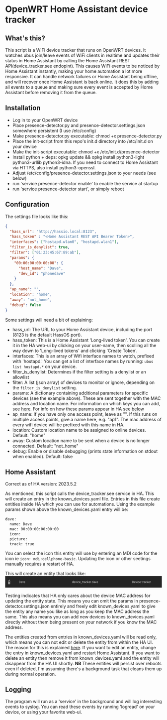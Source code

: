 # OpenWRT Home Assistant device tracker

## What's this? ##
This script is a WiFi device tracker that runs on OpenWRT devices. It watches ubus join/leave events of WiFi clients in realtime and updates their status in
Home Assistant by calling the Home Assistant REST API(device_tracker.see endopint). This causes WiFi events to be noticed by Home Assistant instantly, making your home automation a lot more responsive.
It can handle network failures or Home Assistant being offline, and will recover once Home Assistant is back online. It does this by adding all events to a queue and making
sure every event is accepted by Home Assistant before removing it from the queue.

## Installation ##

* Log in to your OpenWRT device
* Place presence-detector.py and presence-detector.settings.json somewhere persistent (I use /etc/config)
* Make presence-detector.py executable: chmod +x presence-detector.py
* Place the init-script from this repo's init.d directory into /etc/init.d on your device
* Make the init-script executable: chmod +x /etc/init.d/presence-detector
* Install python + deps: opkg update && opkg install python3-light python3-urllib python3-idna. If you need to connect to Home Assistant via HTTPS, also install python3-openssl.
* Adjust /etc/config/presence-detector.settings.json to your needs (see below)
* run 'service presence-detector enable' to enable the service at startup
* run 'service presence-detector start', or simply reboot

## Configuration ##
The settings file looks like this:

```json
{
  "hass_url": "http://hassio.local:8123",
  "hass_token" : "<Home Assistant REST API Bearer Token>",
  "interfaces": ["hostapd.wlan0", "hostapd.wlan1"],
  "filter_is_denylist": true,
  "filter": ["01:23:45:67:89:ab"],
  "params": {
    "00:00:00:00:00:00": {
      "host_name": "Dave",
      "dev_id": "phonedave"
    }
  },
  "ap_name": "",
  "location": "home",
  "away": "not_home",
  "debug": false
}
```

Some settings will need a bit of explaining:
* hass_url: The URL to your Home Assistant device, including the port (8123 is the default HassOS port).
* hass_token: This is a Home Assistant 'Long-lived token'. You can create it in the HA web-ui by clicking on your user-name,
  then scolling all the way down to 'Long-lived tokens' and clicking 'Create Token'.
* interfaces: This is an array of Wifi interface names to watch, prefixed with 'hostapd.' You can get a list of interface names by running: `ubus list hostapd.*` on your device.
* filter_is_denylist: Determines if the filter setting is a denylist or an allowlist
* filter: A list (json array) of devices to monitor or ignore, depending on the `filter_is_denylist` setting.
* params: A dictionary containing additional parameters for specific devices (see the example above). These are sent together with the MAC address and location name. For information on which keys you can add, see [here](https://www.home-assistant.io/integrations/device_tracker/#device_trackersee-service). For info on how these params appear in HA see [below](#home-assistant)
* ap_name: If you have only one access point, leave as "". If this runs on multiple access points, give a name here, e.g. "ap1". The mac address of every wifi device will be prefixed with this name in HA.
* location: Custom location name to be assigned to online devices. Default: "home"
* away: Custom location name to be sent when a device is no longer connected. Default: "not_home"
* debug: Enable or disable debugging (prints state information on stdout when enabled). Default: false

## Home Assistant ##
Correct as  of HA version: 2023.5.2

As mentioned, this script calls the device_tracker.see service in HA. This will create an entry in the known_devices.yaml file. Entries in this file create entities inside HA which you can use for automations. Using the example params shown above the known_devices.yaml entry will be:
```
dave:
  name: Dave
  mac: 00:00:00:00:00:00
  icon:
  picture:
  track: true
```
You can select the icon this entity will use by entering an MDI code for the icon ie `icon: mdi:cellphone-basic`. Updating the icon or other seetings manually requires a restart of HA.

This will create an entity that looks like:
![Entity](entity.png)

Testing indicates that HA only cares about the device MAC address for updating the entity state. This means you can omit the params in presence-detector.settings.json entirely and freely edit known_devices.yaml to give the entity any name you like as long as you keep the MAC address the same. This also means you can add new devices to known_devices.yaml directly without them being present on your network if you know the MAC address.

The entities created from entries in known_devices.yaml will be read only, which means you can not edit or delete the entity from within the HA UI. The reason for this is explained [here](https://www.home-assistant.io/faq/unique_id). If you want to edit an entity, change the entry in known_devices.yaml and restart Home Assistant. If you want to delete an entity then remove it from known_devices.yaml and the entity will disappear from the HA UI shortly. **NB** These entities will persist over reboots even if deleted, I'm assuming there's a background task that cleans them up during normal operation.


## Logging ##
The program will run as a 'service' in the background and will log interesting events to syslog.
You can read these events by running 'logread' on your device, or using your favorite web-ui. 
